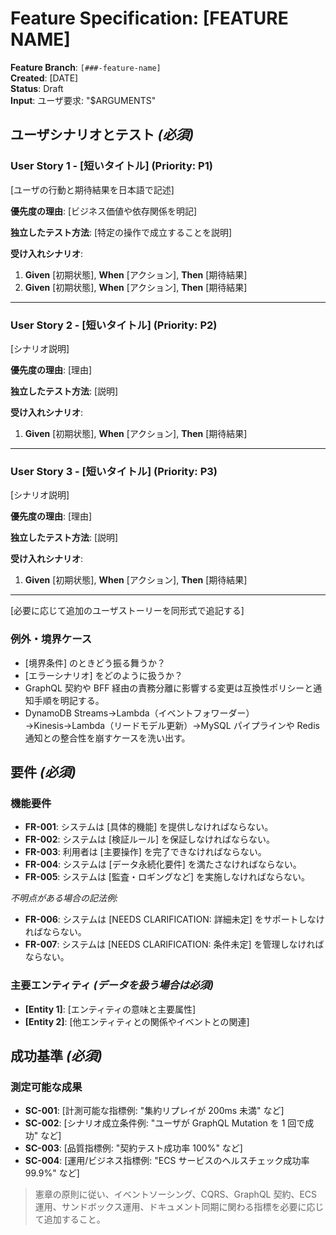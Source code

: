 # Feature Specification: [FEATURE NAME]

**Feature Branch**: `[###-feature-name]`  
**Created**: [DATE]  
**Status**: Draft  
**Input**: ユーザ要求: "$ARGUMENTS"

## ユーザシナリオとテスト *(必須)*

<!--
  優先度付きのユーザジャーニーを記述する。各シナリオは独立した MVP として価値を提供し、個別にデモ・テスト可能であること。
  優先度は P1 (最重要) / P2 / P3 の順で付与する。
  各シナリオは単独で開発・テスト・デプロイでき、OpenSpec の plan/tasks で追跡できるようにする。
-->

### User Story 1 - [短いタイトル] (Priority: P1)

[ユーザの行動と期待結果を日本語で記述]

**優先度の理由**: [ビジネス価値や依存関係を明記]

**独立したテスト方法**: [特定の操作で成立することを説明]

**受け入れシナリオ**:

1. **Given** [初期状態], **When** [アクション], **Then** [期待結果]
2. **Given** [初期状態], **When** [アクション], **Then** [期待結果]

---

### User Story 2 - [短いタイトル] (Priority: P2)

[シナリオ説明]

**優先度の理由**: [理由]

**独立したテスト方法**: [説明]

**受け入れシナリオ**:

1. **Given** [初期状態], **When** [アクション], **Then** [期待結果]

---

### User Story 3 - [短いタイトル] (Priority: P3)

[シナリオ説明]

**優先度の理由**: [理由]

**独立したテスト方法**: [説明]

**受け入れシナリオ**:

1. **Given** [初期状態], **When** [アクション], **Then** [期待結果]

---

[必要に応じて追加のユーザストーリーを同形式で追記する]

### 例外・境界ケース

- [境界条件] のときどう振る舞うか？
- [エラーシナリオ] をどのように扱うか？
- GraphQL 契約や BFF 経由の責務分離に影響する変更は互換性ポリシーと通知手順を明記する。
- DynamoDB Streams→Lambda（イベントフォワーダー）→Kinesis→Lambda（リードモデル更新）→MySQL パイプラインや Redis 通知との整合性を崩すケースを洗い出す。

## 要件 *(必須)*

### 機能要件

- **FR-001**: システムは [具体的機能] を提供しなければならない。
- **FR-002**: システムは [検証ルール] を保証しなければならない。
- **FR-003**: 利用者は [主要操作] を完了できなければならない。
- **FR-004**: システムは [データ永続化要件] を満たさなければならない。
- **FR-005**: システムは [監査・ロギングなど] を実施しなければならない。

*不明点がある場合の記法例:*

- **FR-006**: システムは [NEEDS CLARIFICATION: 詳細未定] をサポートしなければならない。
- **FR-007**: システムは [NEEDS CLARIFICATION: 条件未定] を管理しなければならない。

### 主要エンティティ *(データを扱う場合は必須)*

- **[Entity 1]**: [エンティティの意味と主要属性]
- **[Entity 2]**: [他エンティティとの関係やイベントとの関連]

## 成功基準 *(必須)*

### 測定可能な成果

- **SC-001**: [計測可能な指標例: "集約リプレイが 200ms 未満" など]
- **SC-002**: [シナリオ成立条件例: "ユーザが GraphQL Mutation を 1 回で成功" など]
- **SC-003**: [品質指標例: "契約テスト成功率 100%" など]
- **SC-004**: [運用/ビジネス指標例: "ECS サービスのヘルスチェック成功率 99.9%" など]

> 憲章の原則に従い、イベントソーシング、CQRS、GraphQL 契約、ECS 運用、サンドボックス運用、ドキュメント同期に関わる指標を必要に応じて追加すること。
